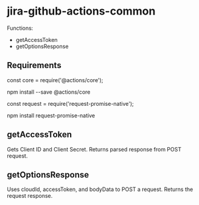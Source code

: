# jira-github-actions-common

Functions:
 - getAccessToken
 - getOptionsResponse

## Requirements

const core = require('@actions/core');

npm install --save @actions/core

const request = require('request-promise-native');

npm install request-promise-native

## getAccessToken

Gets Client ID and Client Secret. Returns parsed response from POST request.

## getOptionsResponse

Uses cloudId, accessToken, and bodyData to POST a request. Returns the request response.

